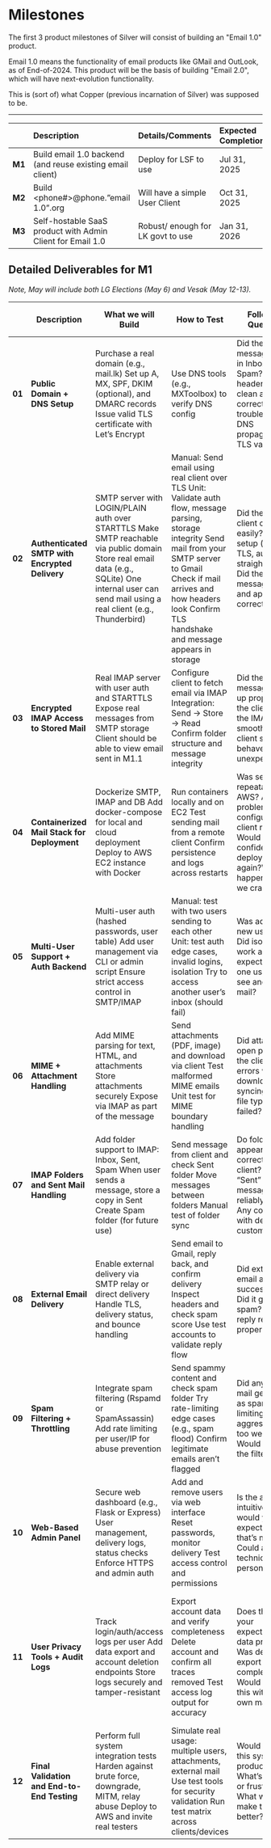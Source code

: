 # Milestones

The first 3 product milestones of Silver will consist of building an "Email 1.0" product.  

Email 1.0 means the functionality of email products like GMail and OutLook, as of End-of-2024. This product will be the basis of building "Email 2.0", which will have next-evolution functionality.

This is (sort of) what Copper (previous incarnation of Silver) was supposed to be.

---

|  | Description | Details/Comments | Expected Completion |
| :---: | :---- | :---- | :---- |
| **M1** | Build email 1.0 backend (and reuse existing email client)  | Deploy for LSF to use  | Jul 31, 2025   |
| **M2** | Build \<phone\#\>@phone.”email 1.0”.org | Will have a simple User Client | Oct 31, 2025 |
| **M3** | Self-hostable SaaS product with Admin Client for Email 1.0 | Robust/ enough for LK govt to use | Jan 31, 2026 |

## Detailed Deliverables for M1

*Note, May will include both LG Elections (May 6\) and Vesak (May 12-13).*

|  | Description | What we will Build | How to Test | Follow-up Questions | Expected Completion (as Fridays) |
| :---: | ----- | ----- | ----- | ----- | ----- |
| **01** | **Public Domain \+ DNS Setup** | Purchase a real domain (e.g., mail.lk) Set up A, MX, SPF, DKIM (optional), and DMARC records Issue valid TLS certificate with Let’s Encrypt  | Use DNS tools (e.g., MXToolbox) to verify DNS config  | Did the message arrive in Inbox or Spam? Do email headers look clean and correct? Any trouble with DNS propagation or TLS validation? | May 2, 2025 - We should buy the domain, *before* @Maneesha arrives |
| **02** | **Authenticated SMTP with Encrypted Delivery**  | SMTP server with LOGIN/PLAIN auth over STARTTLS Make SMTP reachable via public domain Store real email data (e.g., SQLite) One internal user can send mail using a real client (e.g., Thunderbird) | Manual: Send email using real client over TLS Unit: Validate auth flow, message parsing, storage integrity Send mail from your SMTP server to Gmail Check if mail arrives and how headers look Confirm TLS handshake and message appears in storage | Did the email client connect easily? Was setup (server, TLS, auth) straightforward? Did the message arrive and appear correctly? | May 9, 2025  |
| **03** | **Encrypted IMAP Access to Stored Mail** | Real IMAP server with user auth and STARTTLS Expose real messages from SMTP storage Client should be able to view email sent in M1.1 | Configure client to fetch email via IMAP Integration: Send → Store → Read Confirm folder structure and message integrity | Did the message show up properly in the client? Was the IMAP setup smooth? Did the client sync or behave unexpectedly? | May 9, 2025 |
| **04** | **Containerized Mail Stack for Deployment** | Dockerize SMTP, IMAP and DB Add docker-compose for local and cloud deployment Deploy to AWS EC2 instance with Docker | Run containers locally and on EC2 Test sending mail from a remote client Confirm persistence and logs across restarts | Was setup repeatable on AWS? Any problems configuring the client remotely? Would you feel confident deploying this again?What happens when we crash AWS? | May 16, 2025 |
| **05** | **Multi-User Support \+ Auth Backend** | Multi-user auth (hashed passwords, user table) Add user management via CLI or admin script Ensure strict access control in SMTP/IMAP | Manual: test with two users sending to each other Unit: test auth edge cases, invalid logins, isolation Try to access another user’s inbox (should fail) | Was adding a new user easy? Did isolation work as expected? Did one user ever see another’s mail?  | May 23, 2025 |
| **06** | **MIME \+ Attachment Handling** | Add MIME parsing for text, HTML, and attachments Store attachments securely Expose via IMAP as part of the message  | Send attachments (PDF, image) and download via client Test malformed MIME emails Unit test for MIME boundary handling  | Did attachments open properly in the client? Any errors when downloading or syncing? Any file types that failed?  | May 30, 2025 |
| **07** | **IMAP Folders and Sent Mail Handling** | Add folder support to IMAP: Inbox, Sent, Spam When user sends a message, store a copy in Sent Create Spam folder (for future use) | Send message from client and check Sent folder Move messages between folders Manual test of folder sync | Do folders appear correctly in the client? Are “Sent” messages reliably saved? Any confusion with default vs custom folders? | Jun 6, 2025 |
| **08** | **External Email Delivery** | Enable external delivery via SMTP relay or direct delivery Handle TLS, delivery status, and bounce handling | Send email to Gmail, reply back, and confirm delivery Inspect headers and check spam score Use test accounts to validate reply flow | Did external email arrive successfully? Did it go to spam? Was the reply received properly? | Jun 13, 2025 |
| **09** | **Spam Filtering \+ Throttling** | Integrate spam filtering (Rspamd or SpamAssassin) Add rate limiting per user/IP for abuse prevention | Send spammy content and check spam folder Try rate-limiting edge cases (e.g., spam flood) Confirm legitimate emails aren’t flagged | Did any real mail get marked as spam? Is rate limiting too aggressive or too weak? Would you trust the filter? | Jun 20, 2025 |
| **10** | **Web-Based Admin Panel** | Secure web dashboard (e.g., Flask or Express) User management, delivery logs, status checks Enforce HTTPS and admin auth | Add and remove users via web interface Reset passwords, monitor delivery Test access control and permissions | Is the admin UI intuitive? What would you expect to see that’s missing? Could a non-technical person use it? | Jun 27, 2025 |
| **11** | **User Privacy Tools \+ Audit Logs** | Track login/auth/access logs per user Add data export and account deletion endpoints Store logs securely and tamper-resistant  | Export account data and verify completeness Delete account and confirm all traces removed Test access log output for accuracy | Does this meet your expectations for data privacy? Was deletion or export clear and complete? Would you trust this with your own mail? | Jul 4, 2025This is the week @Aravinda is scheduled to arrive. We will need to find a smooth way of merging him.  |
| **12** | **Final Validation and End-to-End Testing** | Perform full system integration tests Harden against brute force, downgrade, MITM, relay abuse Deploy to AWS and invite real testers | Simulate real usage: multiple users, attachments, external mail Use test tools for security validation Run test matrix across clients/devices | Would you trust this system for production use? What’s missing or frustrating? What would make this 10x better? | Jul 11, 2025 |
